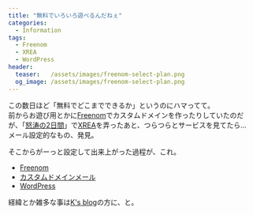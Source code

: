 ```yaml
---
title: "無料でいろいろ遊べるんだねぇ"
categories:
  - Information
tags:
  - Freenom
  - XREA
  - WordPress
header:
  teaser:   /assets/images/freenom-select-plan.png
  og_image: /assets/images/freenom-select-plan.png
---
```

この数日ほど「無料でどこまでできるか」というのにハマってて。  
前からお遊び用とかに[Freenom](http://www.freenom.com/ja/index.html?lang=ja)でカスタムドメインを作ったりしていたのだが、「[怒涛の2日間](/post/2018/03/09/web-1995/)」で[XREA](https://www.xrea.com/)を弄ったあと、つらつらとサービスを見てたら…  
メール設定的なもの、発見。

そこからがーっと設定して出来上がった過程が、これ。
+ [Freenom](/misc/freenom/)
+ [カスタムドメインメール](/misc/xrea-mail/)
+ [WordPress](/blogsystem/wordpress/)

経緯とか雑多な事は[K's blog](https://blog.treetop.to/2018/03/blog-post_19.html)の方に、と。